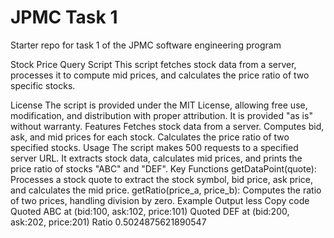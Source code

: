 # JPMC Task 1
Starter repo for task 1 of the JPMC software engineering program

Stock Price Query Script
This script fetches stock data from a server, processes it to compute mid prices, and calculates the price ratio of two specific stocks.

License
The script is provided under the MIT License, allowing free use, modification, and distribution with proper attribution. It is provided "as is" without warranty.
Features
Fetches stock data from a server.
Computes bid, ask, and mid prices for each stock.
Calculates the price ratio of two specified stocks.
Usage
The script makes 500 requests to a specified server URL.
It extracts stock data, calculates mid prices, and prints the price ratio of stocks "ABC" and "DEF".
Key Functions
getDataPoint(quote): Processes a stock quote to extract the stock symbol, bid price, ask price, and calculates the mid price.
getRatio(price_a, price_b): Computes the ratio of two prices, handling division by zero.
Example Output
less
Copy code
Quoted ABC at (bid:100, ask:102, price:101)
Quoted DEF at (bid:200, ask:202, price:201)
Ratio 0.5024875621890547
